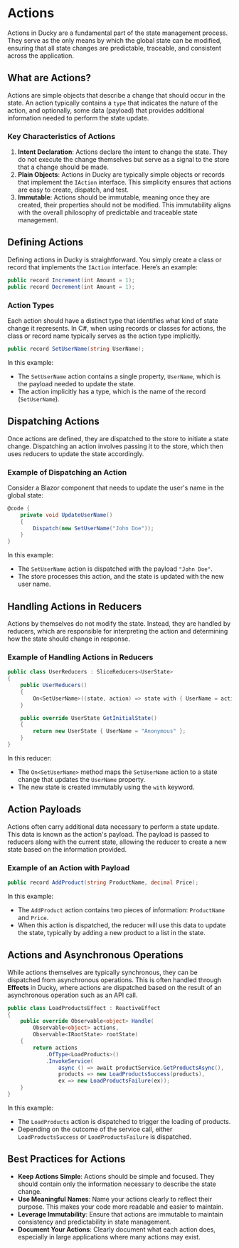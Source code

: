 # Actions

Actions in Ducky are a fundamental part of the state management process. They serve as the only means by which the global state can be modified, ensuring that all state changes are predictable, traceable, and consistent across the application.

## What are Actions?

Actions are simple objects that describe a change that should occur in the state. An action typically contains a `type` that indicates the nature of the action, and optionally, some data (payload) that provides additional information needed to perform the state update.

### Key Characteristics of Actions

1. **Intent Declaration**: Actions declare the intent to change the state. They do not execute the change themselves but serve as a signal to the store that a change should be made.
2. **Plain Objects**: Actions in Ducky are typically simple objects or records that implement the `IAction` interface. This simplicity ensures that actions are easy to create, dispatch, and test.
3. **Immutable**: Actions should be immutable, meaning once they are created, their properties should not be modified. This immutability aligns with the overall philosophy of predictable and traceable state management.

## Defining Actions

Defining actions in Ducky is straightforward. You simply create a class or record that implements the `IAction` interface. Here’s an example:

```C#
public record Increment(int Amount = 1);
public record Decrement(int Amount = 1);
```

### Action Types

Each action should have a distinct type that identifies what kind of state change it represents. In C#, when using records or classes for actions, the class or record name typically serves as the action type implicitly.

```C#
public record SetUserName(string UserName);
```

In this example:
- The `SetUserName` action contains a single property, `UserName`, which is the payload needed to update the state.
- The action implicitly has a type, which is the name of the record (`SetUserName`).

## Dispatching Actions

Once actions are defined, they are dispatched to the store to initiate a state change. Dispatching an action involves passing it to the store, which then uses reducers to update the state accordingly.

### Example of Dispatching an Action

Consider a Blazor component that needs to update the user's name in the global state:

```C#
@code {
    private void UpdateUserName()
    {
        Dispatch(new SetUserName("John Doe"));
    }
}
```

In this example:
- The `SetUserName` action is dispatched with the payload `"John Doe"`.
- The store processes this action, and the state is updated with the new user name.

## Handling Actions in Reducers

Actions by themselves do not modify the state. Instead, they are handled by reducers, which are responsible for interpreting the action and determining how the state should change in response.

### Example of Handling Actions in Reducers

```C#
public class UserReducers : SliceReducers<UserState>
{
    public UserReducers()
    {
        On<SetUserName>((state, action) => state with { UserName = action.UserName });
    }

    public override UserState GetInitialState()
    {
        return new UserState { UserName = "Anonymous" };
    }
}
```

In this reducer:
- The `On<SetUserName>` method maps the `SetUserName` action to a state change that updates the `UserName` property.
- The new state is created immutably using the `with` keyword.

## Action Payloads

Actions often carry additional data necessary to perform a state update. This data is known as the action's payload. The payload is passed to reducers along with the current state, allowing the reducer to create a new state based on the information provided.

### Example of an Action with Payload

```C#
public record AddProduct(string ProductName, decimal Price);
```

In this example:
- The `AddProduct` action contains two pieces of information: `ProductName` and `Price`.
- When this action is dispatched, the reducer will use this data to update the state, typically by adding a new product to a list in the state.

## Actions and Asynchronous Operations

While actions themselves are typically synchronous, they can be dispatched from asynchronous operations. This is often handled through **Effects** in Ducky, where actions are dispatched based on the result of an asynchronous operation such as an API call.

```C#
public class LoadProductsEffect : ReactiveEffect
{
    public override Observable<object> Handle(
        Observable<object> actions,
        Observable<IRootState> rootState)
    {
        return actions
            .OfType<LoadProducts>()
            .InvokeService(
                async () => await productService.GetProductsAsync(),
                products => new LoadProductsSuccess(products),
                ex => new LoadProductsFailure(ex));
    }
}
```

In this example:
- The `LoadProducts` action is dispatched to trigger the loading of products.
- Depending on the outcome of the service call, either `LoadProductsSuccess` or `LoadProductsFailure` is dispatched.

## Best Practices for Actions

- **Keep Actions Simple**: Actions should be simple and focused. They should contain only the information necessary to describe the state change.
- **Use Meaningful Names**: Name your actions clearly to reflect their purpose. This makes your code more readable and easier to maintain.
- **Leverage Immutability**: Ensure that actions are immutable to maintain consistency and predictability in state management.
- **Document Your Actions**: Clearly document what each action does, especially in large applications where many actions may exist.
